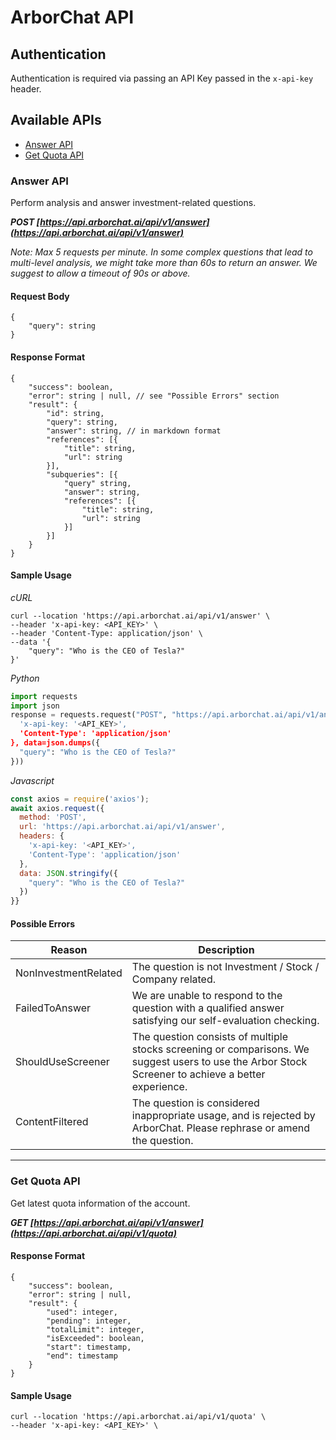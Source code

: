 # ArborChat API

## Authentication
Authentication is required via passing an API Key passed in the `x-api-key` header.

## Available APIs
- [Answer API](#answer-api) 
- [Get Quota API](#get-quota-api)

### Answer API 

Perform analysis and answer investment-related questions.

***POST [https://api.arborchat.ai/api/v1/answer](https://api.arborchat.ai/api/v1/answer)***

*Note: Max 5 requests per minute. In some complex questions that lead to multi-level analysis, we might take more than 60s to return an answer. We suggest to allow a timeout of 90s or above.* 

#### Request Body
```
{
    "query": string
}
```

#### Response Format
```
{
    "success": boolean,
    "error": string | null, // see "Possible Errors" section
    "result": {
        "id": string,
        "query": string,
        "answer": string, // in markdown format
        "references": [{
            "title": string,
            "url": string
        }],
        "subqueries": [{
            "query" string,
            "answer": string,
            "references": [{
                "title": string,
                "url": string
            }]
        }]
    }
}
```

#### Sample Usage
*cURL*
```curl
curl --location 'https://api.arborchat.ai/api/v1/answer' \
--header 'x-api-key: <API_KEY>' \
--header 'Content-Type: application/json' \
--data '{
    "query": "Who is the CEO of Tesla?"
}'
```

*Python*
```python
import requests
import json
response = requests.request("POST", "https://api.arborchat.ai/api/v1/answer", headers={
  'x-api-key: '<API_KEY>',
  'Content-Type': 'application/json'
}, data=json.dumps({
  "query": "Who is the CEO of Tesla?"
}))
```

*Javascript*
```javascript
const axios = require('axios');
await axios.request({
  method: 'POST',
  url: 'https://api.arborchat.ai/api/v1/answer',
  headers: { 
    'x-api-key: '<API_KEY>', 
    'Content-Type': 'application/json'
  },
  data: JSON.stringify({
    "query": "Who is the CEO of Tesla?"
  })
}}
```

#### Possible Errors
| Reason | Description |
| --- | --- |
| NonInvestmentRelated | The question is not Investment / Stock / Company related. |
| FailedToAnswer | We are unable to respond to the question with a qualified answer satisfying our self-evaluation checking. |
| ShouldUseScreener | The question consists of multiple stocks screening or comparisons. We suggest users to use the Arbor Stock Screener to achieve a better experience. | 
| ContentFiltered | The question is considered inappropriate usage, and is rejected by ArborChat. Please rephrase or amend the question. |

---

### Get Quota API

Get latest quota information of the account.

***GET [https://api.arborchat.ai/api/v1/answer](https://api.arborchat.ai/api/v1/quota)***

#### Response Format
```
{
    "success": boolean,
    "error": string | null,
    "result": {
        "used": integer,
        "pending": integer,
        "totalLimit": integer, 
        "isExceeded": boolean,
        "start": timestamp,
        "end": timestamp
    }
}
```

#### Sample Usage
```curl
curl --location 'https://api.arborchat.ai/api/v1/quota' \
--header 'x-api-key: <API_KEY>' \
```
